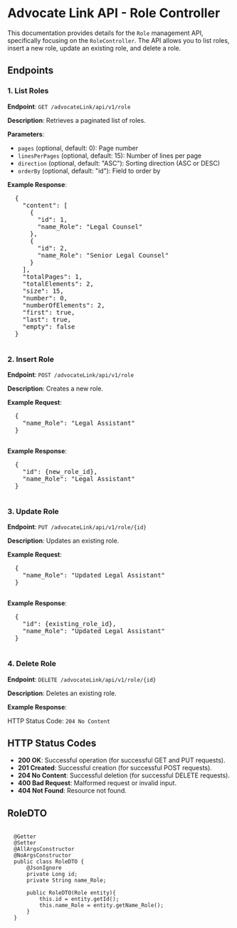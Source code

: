<!DOCTYPE html>
</head>
<body>

  <h1>Advocate Link API - Role Controller</h1>

  <p>This documentation provides details for the <code>Role</code> management API, specifically focusing on the <code>RoleController</code>. The API allows you to list roles, insert a new role, update an existing role, and delete a role.</p>

  <h2>Endpoints</h2>

  <h3>1. List Roles</h3>

  <p><strong>Endpoint</strong>: <code>GET /advocateLink/api/v1/role</code></p>

  <p><strong>Description</strong>: Retrieves a paginated list of roles.</p>

  <p><strong>Parameters</strong>:</p>
  <ul>
    <li><code>pages</code> (optional, default: 0): Page number</li>
    <li><code>linesPerPages</code> (optional, default: 15): Number of lines per page</li>
    <li><code>direction</code> (optional, default: "ASC"): Sorting direction (ASC or DESC)</li>
    <li><code>orderBy</code> (optional, default: "id"): Field to order by</li>
  </ul>

  <p><strong>Example Response</strong>:</p>

  <pre>
  {
    "content": [
      {
        "id": 1,
        "name_Role": "Legal Counsel"
      },
      {
        "id": 2,
        "name_Role": "Senior Legal Counsel"
      }
    ],
    "totalPages": 1,
    "totalElements": 2,
    "size": 15,
    "number": 0,
    "numberOfElements": 2,
    "first": true,
    "last": true,
    "empty": false
  }
  </pre>

  <h3>2. Insert Role</h3>

  <p><strong>Endpoint</strong>: <code>POST /advocateLink/api/v1/role</code></p>

  <p><strong>Description</strong>: Creates a new role.</p>

  <p><strong>Example Request</strong>:</p>

  <pre>
  {
    "name_Role": "Legal Assistant"
  }
  </pre>

  <p><strong>Example Response</strong>:</p>

  <pre>
  {
    "id": {new_role_id},
    "name_Role": "Legal Assistant"
  }
  </pre>

  <h3>3. Update Role</h3>

  <p><strong>Endpoint</strong>: <code>PUT /advocateLink/api/v1/role/{id}</code></p>

  <p><strong>Description</strong>: Updates an existing role.</p>

  <p><strong>Example Request</strong>:</p>

  <pre>
  {
    "name_Role": "Updated Legal Assistant"
  }
  </pre>

  <p><strong>Example Response</strong>:</p>

  <pre>
  {
    "id": {existing_role_id},
    "name_Role": "Updated Legal Assistant"
  }
  </pre>

  <h3>4. Delete Role</h3>

  <p><strong>Endpoint</strong>: <code>DELETE /advocateLink/api/v1/role/{id}</code></p>

  <p><strong>Description</strong>: Deletes an existing role.</p>

  <p><strong>Example Response</strong>:</p>
  <p>HTTP Status Code: <code>204 No Content</code></p>

  <h2>HTTP Status Codes</h2>

  <ul>
    <li><strong>200 OK</strong>: Successful operation (for successful GET and PUT requests).</li>
    <li><strong>201 Created</strong>: Successful creation (for successful POST requests).</li>
    <li><strong>204 No Content</strong>: Successful deletion (for successful DELETE requests).</li>
    <li><strong>400 Bad Request</strong>: Malformed request or invalid input.</li>
    <li><strong>404 Not Found</strong>: Resource not found.</li>
  </ul>

  <h2>RoleDTO</h2>

  <pre>
  <code>
  @Getter
  @Setter
  @AllArgsConstructor
  @NoArgsConstructor
  public class RoleDTO {
      @JsonIgnore
      private Long id;
      private String name_Role;

      public RoleDTO(Role entity){
          this.id = entity.getId();
          this.name_Role = entity.getName_Role();
      }
  }
  </code>
  </pre>


